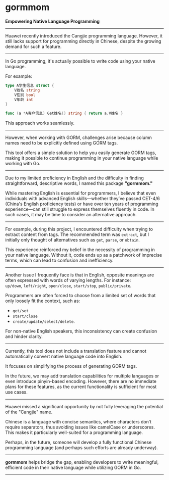 # gormmom
**Empowering Native Language Programming**

---

Huawei recently introduced the Cangjie programming language. However, it still lacks support for programming directly in Chinese, despite the growing demand for such a feature.

---

In Go programming, it's actually possible to write code using your native language.

For example:
```go
type A学生信息 struct {
    V姓名 string
    V性别 bool
    V年龄 int
}

func (a *A客户信息) Get姓名() string { return a.V姓名 }
```

This approach works seamlessly.

---

However, when working with GORM, challenges arise because column names need to be explicitly defined using GORM tags.

This tool offers a simple solution to help you easily generate GORM tags, making it possible to continue programming in your native language while working with Go.

---

Due to my limited proficiency in English and the difficulty in finding straightforward, descriptive words, I named this package **"gormmom."**

While mastering English is essential for programmers, I believe that even individuals with advanced English skills—whether they’ve passed CET-4/6 (China's English proficiency tests) or have over ten years of programming experience—can still struggle to express themselves fluently in code. In such cases, it may be time to consider an alternative approach.

---

For example, during this project, I encountered difficulty when trying to extract content from tags. The recommended term was `extract`, but I initially only thought of alternatives such as `get`, `parse`, or `obtain`.

This experience reinforced my belief in the necessity of programming in your native language. Without it, code ends up as a patchwork of imprecise terms, which can lead to confusion and inefficiency.

---

Another issue I frequently face is that in English, opposite meanings are often expressed with words of varying lengths. For instance:  
`up/down`, `left/right`, `open/close`, `start/stop`, `public/private`.

Programmers are often forced to choose from a limited set of words that only loosely fit the context, such as:
- `get/set`
- `start/close`
- `create/update/select/delete`.

For non-native English speakers, this inconsistency can create confusion and hinder clarity.

---

Currently, this tool does not include a translation feature and cannot automatically convert native language code into English.

It focuses on simplifying the process of generating GORM tags.

In the future, we may add translation capabilities for multiple languages or even introduce pinyin-based encoding. However, there are no immediate plans for these features, as the current functionality is sufficient for most use cases.

---

Huawei missed a significant opportunity by not fully leveraging the potential of the "Cangjie" name.

Chinese is a language with concise semantics, where characters don’t require separators, thus avoiding issues like camelCase or underscores. This makes it particularly well-suited for a programming language.

Perhaps, in the future, someone will develop a fully functional Chinese programming language (and perhaps such efforts are already underway).

---

**gormmom** helps bridge the gap, enabling developers to write meaningful, efficient code in their native language while utilizing GORM in Go.

--- 
